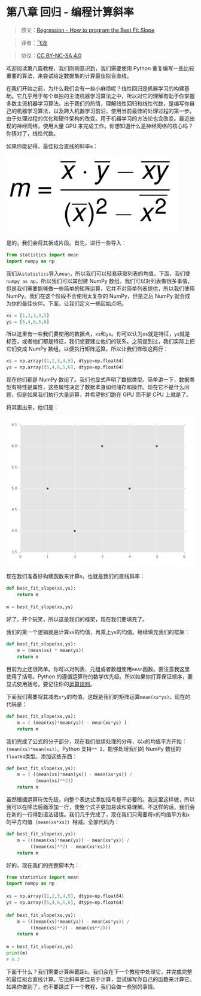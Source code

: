 # 第八章 回归 - 编程计算斜率

> 原文：[Regression - How to program the Best Fit Slope](https://pythonprogramming.net/how-to-program-best-fit-line-slope-machine-learning-tutorial/)

> 译者：[飞龙](https://github.com/wizardforcel)

> 协议：[CC BY-NC-SA 4.0](http://creativecommons.org/licenses/by-nc-sa/4.0/)

欢迎阅读第八篇教程，我们刚刚意识到，我们需要使用 Python 重复编写一些比较重要的算法，来尝试给定数据集的计算最佳拟合直线。

在我们开始之前，为什么我们会有一些小麻烦呢？线性回归是机器学习的构建基础。它几乎用于每个单独的主流机器学习算法之中，所以对它的理解有助于你掌握多数主流机器学习算法。出于我们的热情，理解线性回归和线性代数，是编写你自己的机器学习算法，以及跨入机器学习前沿，使用当前最佳的处理过程的第一步。由于处理过程的优化和硬件架构的改变。用于机器学习的方法论也会改变。最近出现的神经网络，使用大量 GPU 来完成工作。你想知道什么是神经网络的核心吗？你猜对了，线性代数。

如果你能记得，最佳拟合直线的斜率`m`：


![](img/8-1.png)

是的，我们会将其拆成片段。首先，进行一些导入：

```py
from statistics import mean
import numpy as np
```

我们从`statistics`导入`mean`，所以我们可以轻易获取列表的均值。下面，我们使`numpy as np`，所以我们可以其创建 NumPy 数组。我们可以对列表做很多事情，但是我们需要能够做一些简单的矩阵运算，它并不对简单列表提供，所以我们使用 NumPy。我们在这个阶段不会使用太复杂的 NumPy，但是之后 NumPy 就会成为你的最佳伙伴。下面，让我们定义一些起始点吧。

```py
xs = [1,2,3,4,5]
ys = [5,4,6,5,6]
```

所以这里有一些我们要使用的数据点，`xs`和`ys`。你可以认为`xs`就是特征，`ys`就是标签，或者他们都是特征，我们想要建立他们的联系。之前提到过，我们实际上把它们变成 NumPy 数组，以便执行矩阵运算。所以让我们修改这两行：

```py
xs = np.array([1,2,3,4,5], dtype=np.float64)
ys = np.array([5,4,6,5,6], dtype=np.float64)
```

现在他们都是 NumPy 数组了。我们也显式声明了数据类型。简单讲一下，数据类型有特性是属性，这些属性决定了数据本身如何储存和操作。现在它不是什么问题，但是如果我们执行大量运算，并希望他们跑在 GPU 而不是 CPU 上就是了。

将其画出来，他们是：

![](img/8-2.png)

现在我们准备好构建函数来计算`m`，也就是我们的直线斜率：

```py
def best_fit_slope(xs,ys):
    return m

m = best_fit_slope(xs,ys)
```

好了。开个玩笑，所以这是我们的框架，现在我们要填充了。

我们的第一个逻辑就是计算`xs`的均值，再乘上`ys`的均值。继续填充我们的框架：

```py
def best_fit_slope(xs,ys):
    m = (mean(xs) * mean(ys))
    return m
```

目前为止还很简单。你可以对列表、元组或者数组使用`mean`函数。要注意我这里使用了括号。Python 的遵循运算符的数学优先级。所以如果你打算保证顺序，要显式使用括号。要记住你的[运算规则](https://www.mathsisfun.com/operation-order-pemdas.html)。

下面我们需要将其减去`x*y`的均值。这既是我们的矩阵运算`mean(xs*ys)`。现在的代码是：

```py
def best_fit_slope(xs,ys):
    m = ( (mean(xs)*mean(ys)) - mean(xs*ys) )
    return m
```

我们完成了公式的分子部分，现在我们继续处理的分母，以`x`的均值平方开始：`(mean(xs)*mean(xs))`。Python 支持`** 2`，能够处理我们的 NumPy 数组的`float64`类型。添加这些东西：

```py
def best_fit_slope(xs,ys):
    m = ( ((mean(xs)*mean(ys)) - mean(xs*ys)) /
           (mean(xs)**2))
    return m
```

虽然根据运算符优先级，向整个表达式添加括号是不必要的。我这里这样做，所以我可以在除法后面添加一行，使整个式子更加易读和易理解。不这样的话，我们会在新的一行得到语法错误。我们几乎完成了，现在我们只需要将`x`的均值平方和`x`的平方均值（`mean(xs*xs)`）相减。全部代码为：


```py
def best_fit_slope(xs,ys):
    m = (((mean(xs)*mean(ys)) - mean(xs*ys)) /
         ((mean(xs)**2) - mean(xs*xs)))
    return m
```

好的，现在我们的完整脚本为：

```py
from statistics import mean
import numpy as np

xs = np.array([1,2,3,4,5], dtype=np.float64)
ys = np.array([5,4,6,5,6], dtype=np.float64)

def best_fit_slope(xs,ys):
    m = (((mean(xs)*mean(ys)) - mean(xs*ys)) /
         ((mean(xs)**2) - mean(xs**2)))
    return m

m = best_fit_slope(xs,ys)
print(m)
# 0.3
```

下面干什么？我们需要计算纵截距`b`。我们会在下一个教程中处理它，并完成完整的最佳拟合直线计算。它比斜率更佳易于计算，尝试编写你自己的函数来计算它。如果你做到了，也不要跳过下一个教程，我们会做一些别的事情。
